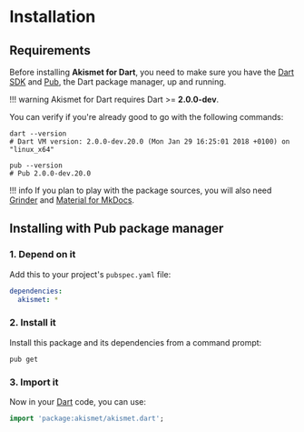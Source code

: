 # Installation

## Requirements
Before installing **Akismet for Dart**, you need to make sure you have the [Dart SDK](https://www.dartlang.org/tools/sdk)
and [Pub](https://www.dartlang.org/tools/pub), the Dart package manager, up and running.

!!! warning
    Akismet for Dart requires Dart >= **2.0.0-dev**.

You can verify if you're already good to go with the following commands:

```shell
dart --version
# Dart VM version: 2.0.0-dev.20.0 (Mon Jan 29 16:25:01 2018 +0100) on "linux_x64"

pub --version
# Pub 2.0.0-dev.20.0
```

!!! info
    If you plan to play with the package sources, you will also need
    [Grinder](http://google.github.io/grinder.dart) and [Material for MkDocs](https://squidfunk.github.io/mkdocs-material).

## Installing with Pub package manager

### 1. Depend on it
Add this to your project's `pubspec.yaml` file:

```yaml
dependencies:
  akismet: *
```

### 2. Install it
Install this package and its dependencies from a command prompt:

```shell
pub get
```

### 3. Import it
Now in your [Dart](https://www.dartlang.org) code, you can use:

```dart
import 'package:akismet/akismet.dart';
```
